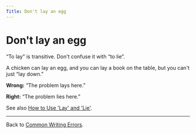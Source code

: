 ```yaml
---
Title: Don't lay an egg
---
```

# Don't lay an egg

“To lay” is transitive. 
Don't confuse it with “to lie”.

A chicken can lay an egg, and you can lay a book on the table, but you can't  just “lay down.”

**Wrong:** “The problem lays here.”

**Right:** “The problem lies here.”

See also [How to Use 'Lay' and 'Lie'](https://www.merriam-webster.com/words-at-play/how-to-use-lay-and-lie).

---

Back to [Common Writing Errors](/wiki/howtos/commonwritingerrors/).
